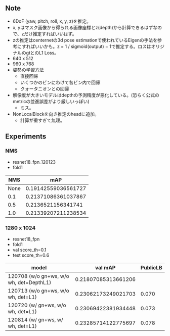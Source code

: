 ## Note
- 6DoF (yaw, pitch, roll, x, y, z)を推定。
- x, yはマスク画像から得られる画像座標とz(depth)から計算できるはずなので、zだけ推定すればいいはず。
- zの推定はcenternetの3d pose estimationで使われているEigenの手法を参考にすればいいかも。z = 1 / sigmoid(output) − 1で推定する。ロスはオリジナルのgtとのL1 Loss。
- 640 x 512
- 960 x 768
- 姿勢の学習方法
  - 直接回帰
  - いくつかのビンにわけて各ビン内で回帰
  - クォータニオンとの回帰
- 解像度が大きいモデルはdepthの予測精度が悪化している。(恐らく公式のmetricの並進誤差がより厳しいっぽい)
  - ミス。
- NonLocalBlockを向き推定のheadに追加。
  - 計算が重すぎて無理。

## Experiments
### NMS
- resnet18_fpn_120123
- fold1

NMS  | mAP
-----|---
None | 0.19142559036561727  
0.1  | 0.21371086361037867
0.5  | 0.2136521156341741
1.0  | 0.21339207211238534

### 1280 x 1024
- resnet18_fpn
- fold1
- val score_th=0.1
- test score_th=0.6

model | val mAP | PublicLB
------|---------|----------
120708 (w/o gn+ws, w/o wh, det=DepthL1) | 0.21807085313661206
120713 (w/o gn+ws, w/o wh, det=L1) | 0.23062173249021703 | 0.070
120720 (w/ gn+ws, w/o wh, det=L1)  | 0.23069422381934448 | 0.073
120814 (w/ gn+ws, w/ wh, det=L1)  | 0.23285714122775697 | 0.078
